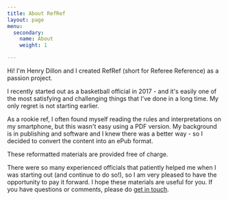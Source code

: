 ```yaml
---
title: About RefRef
layout: page
menu:
  secondary:
    name: About
    weight: 1

---
```

Hi! I'm Henry Dillon and I created RefRef (short for Referee Reference) as a passion project.

I recently started out as a basketball official in 2017 - and it's easily one of the most satisfying and challenging things that I've done in a long time. My only regret is not starting earlier. 

As a rookie ref, I often found myself reading the rules and interpretations on my smartphone, but this wasn't easy using a PDF version. My background is in publishing and software and I knew there was a better way - so I decided to convert the content into an ePub format.

These reformatted materials are provided free of charge.

There were so many experienced officials that patiently helped me when I was starting out (and continue to do so!), so I am very pleased to have the opportunity to pay it forward. I hope these materials are useful for you. If you have questions or comments, please do [get in touch](/contact). 